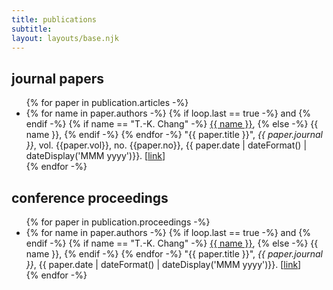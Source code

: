 ```yaml
---
title: publications
subtitle:
layout: layouts/base.njk
---
```




## journal papers

<ul class="listing">
    {% for paper in publication.articles -%}
    <li>
        {% for name in paper.authors -%}
            {% if loop.last == true -%}
               and
            {% endif -%}
            {% if name == "T.-K. Chang" -%}
                <u>{{ name }}</u>,
            {% else -%}
                {{ name }},
            {% endif -%}
        {% endfor -%}
        "{{ paper.title }}", 
        <i>{{ paper.journal }}</i>, 
        vol. {{paper.vol}},
        no. {{paper.no}},
        {{ paper.date | dateFormat() | dateDisplay('MMM yyyy')}}.
        [<a href="{{ paper.url | safe}}" target="_blank" rel="noopener">link</a>]
    </li>
    {% endfor -%}
</ul>


## conference proceedings

<ul class="listing">
    {% for paper in publication.proceedings -%}
    <li>
        {% for name in paper.authors -%}
            {% if loop.last == true -%}
               and
            {% endif -%}
            {% if name == "T.-K. Chang" -%}
                <u>{{ name }}</u>,
            {% else -%}
                {{ name }},
            {% endif -%}
        {% endfor -%}
        "{{ paper.title }}", 
        <i>{{ paper.journal }}</i>, 
        {{ paper.date | dateFormat() | dateDisplay('MMM yyyy')}}.
        [<a href="{{ paper.url | safe}}" target="_blank" rel="noopener">link</a>]
    </li>
    {% endfor -%}
</ul>
